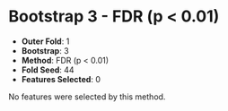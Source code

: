 # Bootstrap 3 - FDR (p < 0.01)

- **Outer Fold**: 1
- **Bootstrap**: 3
- **Method**: FDR (p < 0.01)
- **Fold Seed**: 44
- **Features Selected**: 0

No features were selected by this method.

